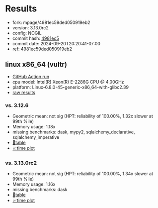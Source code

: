 # Results

- fork: mpage/4981ec59ded050919eb2
- version: 3.13.0rc2
- config: NOGIL
- commit hash: [4981ec5](https://github.com/mpage/cpython/commit/4981ec5)
- commit date: 2024-09-20T20:20:41-07:00
- ref: 4981ec59ded050919eb2

## linux x86_64 (vultr)

- [GitHub Action run](https://github.com/facebookexperimental/free-threading-benchmarking/actions/runs/10969287788)
- cpu model: Intel(R) Xeon(R) E-2286G CPU @ 4.00GHz
- platform: Linux-6.8.0-45-generic-x86_64-with-glibc2.39
- [raw results](bm-20240920-vultr-x86_64-mpage-4981ec59ded050919eb2-3.13.0rc2-4981ec5.json)

### vs. 3.12.6

- Geometric mean: not sig (HPT: reliability of 100.00%, 1.32x slower at 99th %ile)
- Memory usage: 1.18x
- missing benchmarks: dask, mypy2, sqlalchemy_declarative, sqlalchemy_imperative
- [📄table](bm-20240920-vultr-x86_64-mpage-4981ec59ded050919eb2-3.13.0rc2-4981ec5-vs-3.12.6.md)
- [📈time plot](bm-20240920-vultr-x86_64-mpage-4981ec59ded050919eb2-3.13.0rc2-4981ec5-vs-3.12.6.svg)

### vs. 3.13.0rc2

- Geometric mean: not sig (HPT: reliability of 100.00%, 1.34x slower at 99th %ile)
- Memory usage: 1.16x
- missing benchmarks: dask
- [📄table](bm-20240920-vultr-x86_64-mpage-4981ec59ded050919eb2-3.13.0rc2-4981ec5-vs-3.13.0rc2.md)
- [📈time plot](bm-20240920-vultr-x86_64-mpage-4981ec59ded050919eb2-3.13.0rc2-4981ec5-vs-3.13.0rc2.svg)


